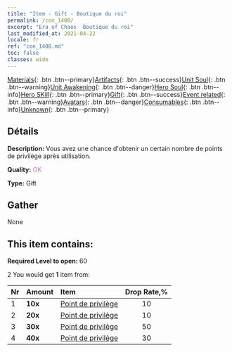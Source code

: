 ```yaml
---
title: "Item - Gift - Boutique du roi"
permalink: /con_1408/
excerpt: "Era of Chaos  Boutique du roi"
last_modified_at: 2021-04-22
locale: fr
ref: "con_1408.md"
toc: false
classes: wide
---
```

 [Materials](/ItemsFR/){: .btn .btn--primary}[Artifacts](/ItemsFR/Artifacts/){: .btn .btn--success}[Unit Soul](/ItemsFR/UnitSoul/){: .btn .btn--warning}[Unit Awakening](/ItemsFR/UnitAwakening/){: .btn .btn--danger}[Hero Soul](/ItemsFR/HeroSoul/){: .btn .btn--info}[Hero SKill](/ItemsFR/HeroSkill/){: .btn .btn--primary}[Gift](/ItemsFR/Gift/){: .btn .btn--success}[Event related](/ItemsFR/Events/){: .btn .btn--warning}[Avatars](/ItemsFR/Avatars/){: .btn .btn--danger}[Consumables](/ItemsFR/Consumables/){: .btn .btn--info}[Unknown](/ItemsFR/Unknown/){: .btn .btn--primary}

## Détails
 **Description:** Vous avez une chance d'obtenir un certain nombre de points de privilège après utilisation.

 **Quality:** <span style="color: #DA70D6">OK</span>

 **Type:** Gift

## Gather

  None

## This item contains:

 **Required Level to open:** 60

 2 You would get **1** item  from:

  | Nr | Amount |     Item    | Drop Rate,% |
  |:---|:-------|:------------|:---------:|
  | 1 |  **10x** | [Point de privilège](/ItemsFR/con_820/) | 10 | 
  | 2 |  **20x** | [Point de privilège](/ItemsFR/con_820/) | 10 | 
  | 3 |  **30x** | [Point de privilège](/ItemsFR/con_820/) | 50 | 
  | 4 |  **40x** | [Point de privilège](/ItemsFR/con_820/) | 30 | 
